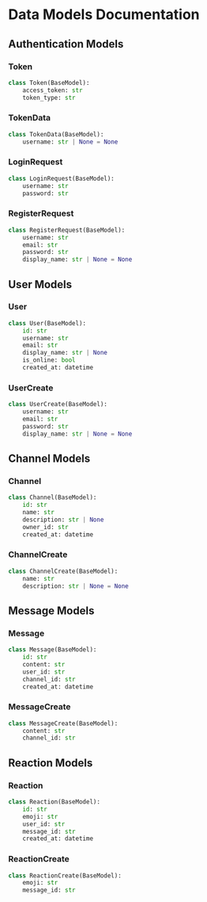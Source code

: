 # Data Models Documentation

## Authentication Models

### Token
```python
class Token(BaseModel):
    access_token: str
    token_type: str
```

### TokenData
```python
class TokenData(BaseModel):
    username: str | None = None
```

### LoginRequest
```python
class LoginRequest(BaseModel):
    username: str
    password: str
```

### RegisterRequest
```python
class RegisterRequest(BaseModel):
    username: str
    email: str
    password: str
    display_name: str | None = None
```

## User Models

### User
```python
class User(BaseModel):
    id: str
    username: str
    email: str
    display_name: str | None
    is_online: bool
    created_at: datetime
```

### UserCreate
```python
class UserCreate(BaseModel):
    username: str
    email: str
    password: str
    display_name: str | None = None
```

## Channel Models

### Channel
```python
class Channel(BaseModel):
    id: str
    name: str
    description: str | None
    owner_id: str
    created_at: datetime
```

### ChannelCreate
```python
class ChannelCreate(BaseModel):
    name: str
    description: str | None = None
```

## Message Models

### Message
```python
class Message(BaseModel):
    id: str
    content: str
    user_id: str
    channel_id: str
    created_at: datetime
```

### MessageCreate
```python
class MessageCreate(BaseModel):
    content: str
    channel_id: str
```

## Reaction Models

### Reaction
```python
class Reaction(BaseModel):
    id: str
    emoji: str
    user_id: str
    message_id: str
    created_at: datetime
```

### ReactionCreate
```python
class ReactionCreate(BaseModel):
    emoji: str
    message_id: str
``` 